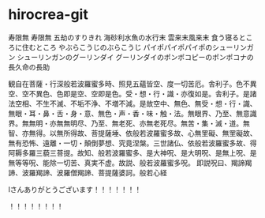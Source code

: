 # hirocrea-git
寿限無 寿限無 五劫のすりきれ 海砂利水魚の水行末 雲来末風来末 食う寝るところに住むところ やぶらこうじのぶらこうじ パイポパイポパイポのシューリンガン シューリンガンのグーリンダイ グーリンダイのポンポコピーのポンポコナの長久命の長助

観自在菩薩・行深般若波羅蜜多時、照見五蘊皆空、度一切苦厄。舎利子。色不異空、空不異色、色即是空、空即是色。受・想・行・識・亦復如是。舎利子。是諸法空相、不生不滅、不垢不浄、不増不減。是故空中、無色、無受・想・行・識、無眼・耳・鼻・舌・身・意、無色・声・香・味・触・法。無眼界、乃至、無意識界。無無明・亦無無明尽、乃至、無老死、亦無老死尽。無苦・集・滅・道。無智、亦無得。以無所得故、菩提薩埵、依般若波羅蜜多故、心無罜礙、無罜礙故、無有恐怖、遠離・一切・顛倒夢想、究竟涅槃。三世諸仏、依般若波羅蜜多故、得阿耨多羅三藐三菩提。故知、般若波羅蜜多、是大神呪、是大明呪、是無上呪、是無等等呪、能除一切苦、真実不虚。故説、般若波羅蜜多呪。
即説呪曰、羯諦羯諦、波羅羯諦、波羅僧羯諦、菩提薩婆訶。般若心経

Iさんありがとうございます！！！！！！！


！！！！！！！！
